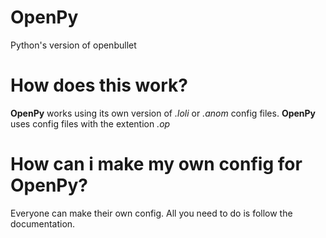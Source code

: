 # OpenPy
 Python's version of openbullet

# How does this work?
 **OpenPy** works using its own version of *.loli* or *.anom* config files.
 **OpenPy** uses config files with the extention *.op*

# How can i make my own config for OpenPy?
 Everyone can make their own config. All you need to do is follow the documentation.